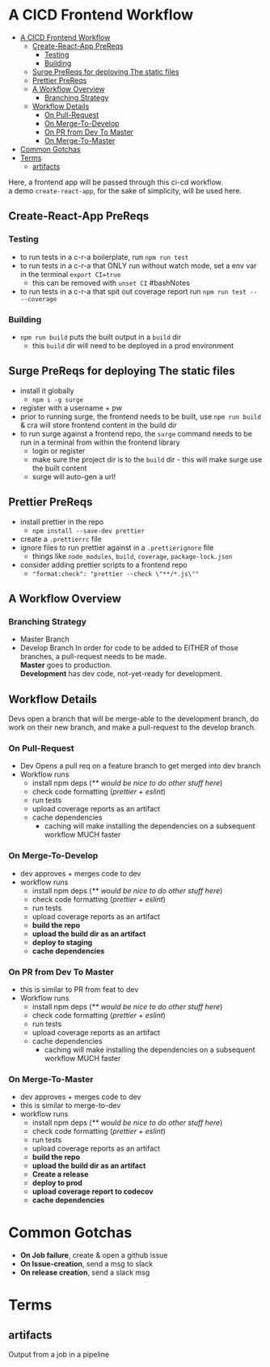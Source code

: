 # A CICD Frontend Workflow
- [A CICD Frontend Workflow](#a-cicd-frontend-workflow)
  - [Create-React-App PreReqs](#create-react-app-prereqs)
    - [Testing](#testing)
    - [Building](#building)
  - [Surge PreReqs for deploying The static files](#surge-prereqs-for-deploying-the-static-files)
  - [Prettier PreReqs](#prettier-prereqs)
  - [A Workflow Overview](#a-workflow-overview)
    - [Branching Strategy](#branching-strategy)
  - [Workflow Details](#workflow-details)
    - [On Pull-Request](#on-pull-request)
    - [On Merge-To-Develop](#on-merge-to-develop)
    - [On PR from Dev To Master](#on-pr-from-dev-to-master)
    - [On Merge-To-Master](#on-merge-to-master)
- [Common Gotchas](#common-gotchas)
- [Terms](#terms)
  - [artifacts](#artifacts)


Here, a frontend app will be passed through this ci-cd workflow.  
a demo `create-react-app`, for the sake of simplicity, will be used here.  

## Create-React-App PreReqs
### Testing
- to run tests in a c-r-a boilerplate, run `npm run test`
- to run tests in a c-r-a that ONLY run without watch mode, set a env var in the terminal `export CI=true`
  - this can be removed with `unset CI` #bashNotes
- to run tests in a c-r-a that spit out coverage report run `npm run test -- --coverage`

### Building
- `npm run build` puts the built output in a `build` dir
  - this `build` dir will need to be deployed in a prod environment

## Surge PreReqs for deploying The static files
- install it globally 
  - `npm i -g surge`
- register with a username + pw
- prior to running surge, the frontend needs to be built, use `npm run build` & cra will store frontend content in the build dir
- to run surge against a frontend repo, the `surge` command needs to be run in a terminal from within the frontend library
  - login or register
  - make sure the project dir is to the `build` dir - this will make surge use the built content
  - surge will auto-gen a url!

## Prettier PreReqs
- install prettier in the repo
  - `npm install --save-dev prettier`
- create a `.prettierrc` file
- ignore files to run prettier against in a `.prettierignore` file
  - things like `node_modules`, `build`, `coverage`, `package-lock.json`
- consider adding prettier scripts to a frontend repo
  - `"format:check": "prettier --check \"**/*.js\""`


## A Workflow Overview
### Branching Strategy
- Master Branch
- Develop Branch
In order for code to be added to EITHER of those branches, a pull-request needs to be made.  
**Master** goes to production.  
**Development** has dev code, not-yet-ready for development.  


## Workflow Details
Devs open a branch that will be merge-able to the development branch, do work on their new branch, and make a pull-request to the develop branch.  

### On Pull-Request
- Dev Opens a pull req on a feature branch to get merged into dev branch
- Workflow runs
  - install npm deps (_** would be nice to do other stuff here_)
  - check code formatting (_prettier + eslint_)
  - run tests
  - upload coverage reports as an artifact
  - cache dependencies
    - caching will make installing the dependencies on a subsequent workflow MUCH faster

### On Merge-To-Develop
- dev approves + merges code to dev
- workflow runs
  - install npm deps (_** would be nice to do other stuff here_)
  - check code formatting (_prettier + eslint_)
  - run tests
  - upload coverage reports as an artifact
  - **build the repo**
  - **upload the build dir as an artifact**
  - **deploy to staging**
  - **cache dependencies**

### On PR from Dev To Master
- this is similar to PR from feat to dev
- Workflow runs
  - install npm deps (_** would be nice to do other stuff here_)
  - check code formatting (_prettier + eslint_)
  - run tests
  - upload coverage reports as an artifact
  - cache dependencies
    - caching will make installing the dependencies on a subsequent workflow MUCH faster
  
### On Merge-To-Master
- dev approves + merges code to dev
- this is similar to merge-to-dev
- workflow runs
  - install npm deps (_** would be nice to do other stuff here_)
  - check code formatting (_prettier + eslint_)
  - run tests
  - upload coverage reports as an artifact
  - **build the repo**
  - **upload the build dir as an artifact**
  - **Create a release**
  - **deploy to prod**
  - **upload coverage report to codecov**
  - **cache dependencies**

# Common Gotchas
- **On Job failure**, create & open a github issue
- **On Issue-creation**, send a msg to slack
- **On release creation**, send a slack msg



# Terms
## artifacts
Output from a job in a pipeline
